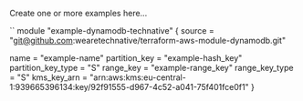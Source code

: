 Create one or more examples here...

``
module "example-dynamodb-technative" {
  source = "git@github.com:wearetechnative/terraform-aws-module-dynamodb.git"

  name = "example-name"
  partition_key = "example-hash_key"
  partition_key_type = "S"
  range_key = "example-range_key"
  range_key_type = "S"
  kms_key_arn = "arn:aws:kms:eu-central-1:939665396134:key/92f91555-d967-4c52-a041-75f401fce0f1"
}
```

